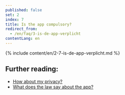 ```yaml
---
published: false
set: 2
index: 7
title: Is the app compulsory?
redirect_from: 
  - /en/faq/3-is-de-app-verplicht
contentLang: en
---
```

{% include content/en/2-7-is-de-app-verplicht.md %}

## Further reading:

- <a href="/{{page.lang}}/faq/2-8-hoe-zit-het-met-mijn-privacy" lang="en" hreflang="en">How about my privacy?</a>
- <a href="/{{page.lang}}/faq/2-9-wat-regelt-de-wet-over-de-app" lang="en" hreflang="en">What does the law say about the app?</a>

